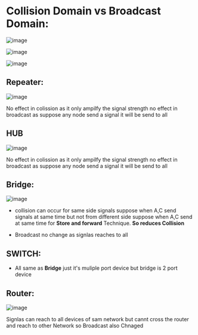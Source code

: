 # Collision Domain vs Broadcast Domain:

![image](https://user-images.githubusercontent.com/77873383/173213053-729745d3-d554-408a-b5f6-150635788fff.png)

![image](https://user-images.githubusercontent.com/77873383/173213150-fba6a466-b335-44e6-8c37-324acfbc99c9.png)

![image](https://user-images.githubusercontent.com/77873383/173213155-410b0d2f-d4c0-40b7-8a2a-a70a885bd5f3.png)

## Repeater:
![image](https://user-images.githubusercontent.com/77873383/173213247-9b9f5ffc-ac77-4856-b822-33653cc82a4b.png)

No effect in colission as it only ampilfy the signal strength
no effect in broadcast as suppose any node send a signal it will be send to all


## HUB

![image](https://user-images.githubusercontent.com/77873383/173213286-8b94b6fc-6c1f-4b53-9344-5571defcc8c5.png)

No effect in colission as it only ampilfy the signal strength
no effect in broadcast as suppose any node send a signal it will be send to all

## Bridge:

![image](https://user-images.githubusercontent.com/77873383/173213313-b9545ff7-873a-497d-ad5d-490460bda086.png)

- collision can occur for same side signals suppose when A,C send signals at same time but not from
different side suppose when A,C send at same time for **Store and forward** Technique.
**So reduces Collision**

- Broadcast no change as signlas reaches to all

## SWITCH:
- All same as **Bridge** just it's muliple port device but bridge is 2 port device

## Router:

![image](https://user-images.githubusercontent.com/77873383/173213507-275e0287-5750-4eff-9e6b-85301368f2ea.png)


Signlas can reach to all devices of sam network but cannt cross the router and reach to other Network so Broadcast also Chnaged
